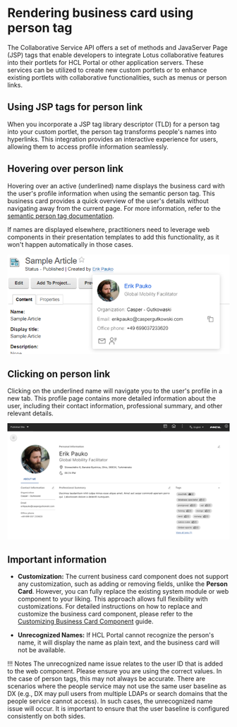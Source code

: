 # Rendering business card using person tag

The Collaborative Service API offers a set of methods and JavaServer Page (JSP) tags that enable developers to integrate Lotus collaborative features into their portlets for HCL Portal or other application servers. These services can be utilized to create new custom portlets or to enhance existing portlets with collaborative functionalities, such as menus or person links.

## Using JSP tags for person link

When you incorporate a JSP tag library descriptor (TLD) for a person tag into your custom portlet, the person tag transforms people's names into hyperlinks. This integration provides an interactive experience for users, allowing them to access profile information seamlessly.

## Hovering over person link

Hovering over an active (underlined) name displays the business card with the user's profile information when using the semantic person tag. This business card provides a quick overview of the user's details without navigating away from the current page. For more information, refer to the [semantic person tag documentation](https://opensource.hcltechsw.com/digital-experience/CF223/extend_dx/portlets_development/collaborative_services_api_person_tag/).

If names are displayed elsewhere, practitioners need to leverage web components in their presentation templates to add this functionality, as it won't happen automatically in those cases.

![Person link and business card - Example](../user_guides/img/person-link-business-card.png)

## Clicking on person link

Clicking on the underlined name will navigate you to the user's profile in a new tab. This profile page contains more detailed information about the user, including their contact information, professional summary, and other relevant details.

![Profile Page - Example Profile](../user_guides/img/profile-page.png)

## Important information

- **Customization:** The current business card component does not support any customization, such as adding or removing fields, unlike the **Person Card**. However, you can fully replace the existing system module or web component to your liking. This approach allows full flexibility with customizations.
For detailed instructions on how to replace and customize the business card component, please refer to the [Customizing Business Card Component](./customization/customizing_business_card_component.md) guide.

- **Unrecognized Names:** If HCL Portal cannot recognize the person's name, it will display the name as plain text, and the business card will not be available.

!!! Notes
    The unrecognized name issue relates to the user ID that is added to the web component. Please ensure you are using the correct values. In the case of person tags, this may not always be accurate. There are scenarios where the people service may not use the same user baseline as DX (e.g., DX may pull users from multiple LDAPs or search domains that the people service cannot access). In such cases, the unrecognized name issue will occur. It is important to ensure that the user baseline is configured consistently on both sides.
  